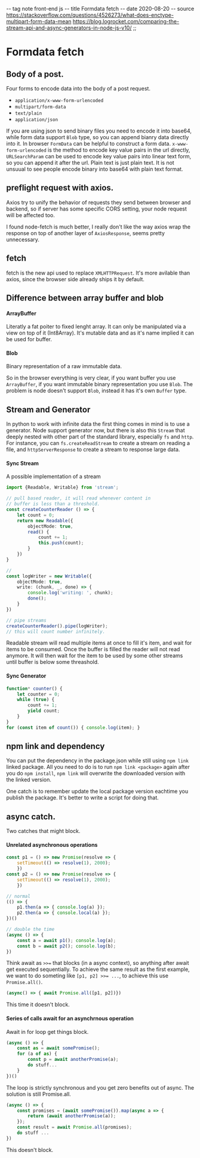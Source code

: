 -- tag note front-end js
-- title Formdata fetch
-- date 2020-08-20
-- source https://stackoverflow.com/questions/4526273/what-does-enctype-multipart-form-data-mean
         https://blog.logrocket.com/comparing-the-stream-api-and-async-generators-in-node-js-v10/
;;
# Formdata fetch

## Body of a post.

Four forms to encode data into the body of a post request.

- `application/x-www-form-urlencoded`
- `multipart/form-data`
- `text/plain`
- `application/json`

If you are using json to send binary files you need to encode it into base64, while form data support `Blob` type, so you can append bianry data directly into it. In browser `FormData` can be helpful to construct a form data. `x-www-form-urlencoded` is the method to encode key value pairs in the url directly, `URLSearchParam` can be used to encode key value pairs into linear text form, so you can append it after the url. Plain text is just plain text. It is not unsuual to see people encode binary into base64 with plain text format.

## preflight request with axios.

Axios try to unify the behavior of requests they send between browser and backend, so if server has some specific CORS setting, your node request will be affected too.

I found node-fetch is much better, I really don't like the way axios wrap the response on top of another layer of `AxiosResponse`, seems pretty unnecessary.

## fetch

fetch is the new api used to replace `XMLHTTPRequest`. It's more avilable than axios, since the browser side already ships it by default.

## Difference between array buffer and blob

#### ArrayBuffer
Literatly a fat poiter to fixed lenght array. It can only be manipulated via a view on top of it (Int8Array). It's mutable data and as it's name implied it can be used for buffer.

#### Blob
Binary representation of a raw immutable data.

So in the browser everything is very clear, if you want buffer you use `ArrayBuffer`, if you want immutable binary representation you use `Blob`. The problem is node doesn't support `Blob`, instead it has it's own `Buffer` type.

## Stream and Generator

In python to work with infinite data the first thing comes in mind is to use a generator. Node support generator now, but there is also this `Stream` that deeply nested with other part of the standard library, especially `fs` and `http`. For instance, you can `fs.createReadStream` to create a stream on reading a file, and `httpServerResponse` to create a stream to response large data.

#### Sync Stream
A possible implementation of a stream
```typescript
import {Readable, Writable} from 'stream';

// pull based reader, it will read whenever content in
// buffer is less than a threshold.
const createCounterReader () => {
    let count = 0;
    return new Readable({
        objectMode: true,
        read() {
            count += 1;
            this.push(count);
        }
    })
}

//
const logWriter = new Writable({
    objectMode: true,
    write: (chunk, _, done) => {
        console.log('writing: ', chunk);
        done();
    }
})

// pipe streams
createCounterReader().pipe(logWriter);
// this will count number infinitely.
```

Readable stream will read multiple items at once to fill it's item, and wait for items to be consumed. Once the buffer is filled the reader will not read anymore. It will then wait for the item to be used by some other streams until buffer is below some threashold.

#### Sync Generator
```typescript
function* counter() {
    let counter = 0;
    while (true) {
        count += 1;
        yield count;
    }
}
for (const item of count()) { console.log(item); }
```

## npm link and dependency

You can put the dependency in the package.json while still using `npm link` linked package. All you need to do is to run `npm link <package>` again after you do `npm install`, `npm link` will overwrite the downloaded version with the linked version.

One catch is to remember update the local package version eachtime you publish the package. It's better to write a script for doing that.

## async catch.
Two catches that might block.
#### Unrelated asynchronous operations
```typescript
const p1 = () => new Promise(resolve => {
    setTimeout(() => resolve(1), 2000);
    })
const p2 = () => new Promise(resolve => {
    setTimeout(() => resolve(1), 2000);
    })

// normal
(() => {
    p1.then(a => { console.log(a) });
    p2.then(a => { console.local(a) });
})()

// double the time
(async () => {
    const a = await p1(); console.log(a);
    const b = await p2(); console.log(b);
})
```

Think await as `>>=` that blocks (in a async context), so anything after await get executed sequentially. To achieve the same result as the first example, we want to do someting like `[p1, p2] >>= ...`, to achieve this use `Promise.all()`.

```typescript
(async() => { await Promise.all([p1, p2])})
```

This time it doesn't block.


#### Series of calls await for an asynchrnous operation
Await in for loop get things block.
```typescript
(async () => {
    const as = await somePromise();
    for (a of as) {
        const p = await anotherPromise(a);
        do stuff...
    }
})()
```
The loop is strictly synchronous and you get zero benefits out of async. The solution is still Promise.all.

```typescript
(async () => {
    const promises = (await somePromise()).map(async a => {
        return (await anotherPromise(a));
    });
    const result = await Promise.all(promises);
    do stuff ...
})
```
This doesn't block.

